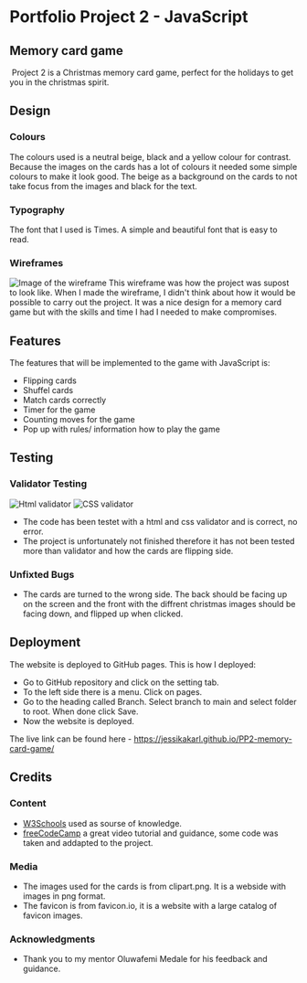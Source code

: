 # Portfolio Project 2 - JavaScript 
## Memory card game 
![]()
Project 2 is a Christmas memory card game, perfect for the holidays to get you in the christmas spirit. 
## Design 
### Colours 
The colours used is a neutral beige, black and a yellow colour for contrast. Because the images on the cards has a lot of colours it needed some simple colours to make it look good. 
The beige as a background on the cards to not take focus from the images and black for the text. 
### Typography 
The font that I used is Times. A simple and beautiful font that is easy to read. 
### Wireframes
![Image of the wireframe](https://github.com/JessikaKarl/PP2-memory-card-game/assets/147527640/94e4b3ce-2116-45cc-beef-01e3c5f7d474">)
This wireframe was how the project was supost to look like. When I made the wireframe, I didn't think about how it would be possible to carry out the project. It was a nice design for a memory card game but with the skills and time I had I needed to make compromises.
## Features
The features that will be implemented to the game with JavaScript is: 
- Flipping cards
- Shuffel cards
- Match cards correctly
- Timer for the game
- Counting moves for the game
- Pop up with rules/ information how to play the game 
## Testing
### Validator Testing 
![Html validator](https://github.com/JessikaKarl/PP2-memory-card-game/assets/147527640/2a8b9464-9528-47a7-b6e7-ca059c27e81a
)
![CSS validator](https://github.com/JessikaKarl/PP2-memory-card-game/assets/147527640/c05666d6-ca96-4c51-b0e6-de7b50f6bea3
)
- The code has been testet with a html and css validator and is correct, no error.
- The project is unfortunately not finished therefore it has not been tested more than validator and how the cards are flipping side. 
### Unfixted Bugs 
- The cards are turned to the wrong side. The back should be facing up on the screen and the front with the diffrent christmas images should be facing down, and flipped up when clicked. 
## Deployment 
The website is deployed to GitHub pages. This is how I deployed:

- Go to GitHub repository and click on the setting tab.
- To the left side there is a menu. Click on pages.
- Go to the heading called Branch. Select branch to main and select folder to root. When done click Save.
- Now the website is deployed.

The live link can be found here - https://jessikakarl.github.io/PP2-memory-card-game/ 

## Credits 
### Content 
- [W3Schools](https://www.w3schools.com/) used as sourse of knowledge.
- [freeCodeCamp](https://www.youtube.com/watch?v=ZniVgo8U7ek) a great video tutorial and guidance, some code was taken and addapted to the project.
### Media 
- The images used for the cards is from clipart.png. It is a webside with images in png format.
- The favicon is from favicon.io, it is a website with a large catalog of favicon images. 
### Acknowledgments 
- Thank you to my mentor Oluwafemi Medale for his feedback and guidance.
